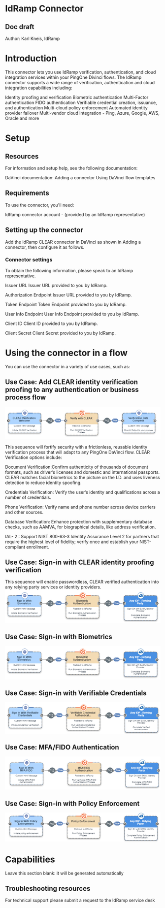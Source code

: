 # IdRamp Connector

## Doc draft

Author: Karl Kneis, IdRamp

# Introduction
This connector lets you use IdRamp verification, authentication, and cloud integration services within your PingOne Divinci flows. The IdRamp connector supports a wide range of verification, authentication and cloud integration capabilities including:

Identity proofing and verification
Biometric authentication
Multi-Factor authentication
FIDO authentication
Verifiable credential creation, issuance, and authentication
Multi-cloud policy enforcement
Automated identity provider failover
Multi-vendor cloud integration - Ping, Azure, Google, AWS, Oracle and more


# Setup
## Resources

For information and setup help, see the following documentation:

DaVinci documentation:
Adding a connector
Using DaVinci flow templates

## Requirements

To use the connector, you'll need:

IdRamp connector account - (provided by an IdRamp representative)


## Setting up the connector

Add the IdRamp CLEAR connector in DaVinci as shown in Adding a connector, then configure it as follows.

### Connector settings

To obtain the following information, please speak to an IdRamp representative.

Issuer URL
Issuer URL provided to you by IdRamp.


Authorization Endpoint
Issuer URL provided to you by IdRamp.

Token Endpoint
Token Endpoint provided to you by IdRamp.

User Info Endpoint
User Info Endpoint provided to you by IdRamp.

Client ID
Client ID provided to you by IdRamp.

Client Secret
Client Secret provided to you by IdRamp.


# Using the connector in a flow

You can use the connector in a variety of use cases, such as:


## Use Case: Add CLEAR identity verification proofing to any authentication or business process flow
![idramp1](idramp1.png)


This sequence will fortify security with a frictionless, reusable identity verification process that will adapt to any PingOne DaVinci flow. CLEAR Verification options include:


Document Verification:Confirm authenticity of thousands of document formats, such as driver’s licenses and domestic and international passports. CLEAR matches facial biometrics to the picture on the I.D. and uses liveness detection to reduce identity spoofing.


Credentials Verification: Verify the user’s identity and qualifications across a number of credentials.

Phone Verification: Verify name and phone number across device carriers and other sources.


Database Verification: Enhance protection with supplementary database checks, such as AAMVA, for biographical details, like address verification.


IAL- 2 : Support NIST 800-63-3 Identity Assurance Level 2 for partners that require the highest level of fidelity; verify once and establish your NIST-compliant enrollment.



## Use Case: Sign-in with CLEAR identity proofing verification 
This sequence will enable passwordless, CLEAR verified authentication into any relying party services or identity providers.
![idramp2](idramp2.png)

## Use Case: Sign-in with Biometrics
![idramp3](idramp3.png)

## Use Case: Sign-in with Verifiable Credentials
![idramp4](idramp4.png)

## Use Case: MFA/FIDO Authentication
![idramp5](idramp5.png)

## Use Case: Sign-in with Policy Enforcement
![idramp6](idramp6.png)


# Capabilities

Leave this section blank: it will be generated automatically


## Troubleshooting resources

For technical support please submit a request to the IdRamp service desk


